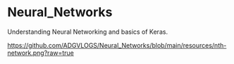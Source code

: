 # Neural_Networks
Understanding Neural Networking and basics of Keras.

https://github.com/ADGVLOGS/Neural_Networks/blob/main/resources/nth-network.png?raw=true
